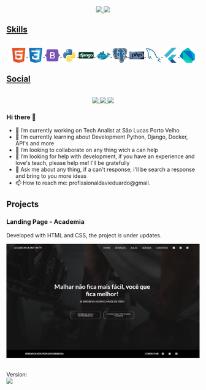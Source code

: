 


<div align="center">
  <a href="https://github.com/davieduardo94">
  <img height="180em" src="https://github-readme-stats.vercel.app/api?username=davieduardo94&show_icons=true&theme=dark&include_all_commits=true&count_private=true"/>
  <img height="180em" src="https://github-readme-stats.vercel.app/api/top-langs/?username=davieduardo94&layout=compact&langs_count=8&theme=dark"/>
</div>

 ## Skills
<div align="center" style="display: inline_block"><br>
  <img align="center" alt="davi-HTML" height="40" width="40" src="https://raw.githubusercontent.com/devicons/devicon/master/icons/html5/html5-original.svg">
  <img align="center" alt="davi-CSS" height="40" width="40" src="https://raw.githubusercontent.com/devicons/devicon/master/icons/css3/css3-original.svg">
  <img align="center" alt="davi-bootstrap" height="40" width="40" src="https://raw.githubusercontent.com/devicons/devicon/master/icons/bootstrap/bootstrap-plain.svg">
  <img align="center" alt="davi-Python" height="40" width="40" src="https://raw.githubusercontent.com/devicons/devicon/master/icons/python/python-original.svg">
  <img align="center" alt="davi-django" height="40" width="40" src="https://raw.githubusercontent.com/devicons/devicon/master/icons/django/django-original.svg">
  <img align="center" alt="davi-docker" height="40" width="40" src="https://raw.githubusercontent.com/devicons/devicon/master/icons/docker/docker-original.svg">
  <img align="center" alt="davi-postgres" height="40" width="40" src="https://raw.githubusercontent.com/devicons/devicon/master/icons/postgresql/postgresql-original.svg">
  <img align="center" alt="davi-php" height="40" width="40" src="https://raw.githubusercontent.com/devicons/devicon/master/icons/php/php-original.svg">
  <img align="center" alt="davi-mysql" height="40" width="40"  src="https://raw.githubusercontent.com/devicons/devicon/master/icons/mysql/mysql-original.svg">
  <img align="center" alt="davi-flutter" height="40" width="40"  src="https://raw.githubusercontent.com/devicons/devicon/master/icons/flutter/flutter-original.svg">
  <img align="center" alt="davi-dart" height="40" width="40"  src="https://raw.githubusercontent.com/devicons/devicon/master/icons/dart/dart-original.svg">
</div>
  
  ## Social
 
  <div align="center" style="display: inline_block"><br>
    <a href="https://instagram.com/edubarbosa94" target="_blank">
       <img src="https://img.shields.io/badge/-Instagram-%23E4405F?style=for-the-badge&logo=instagram&logoColor=white" target="_blank">
    </a>
    <a href = "mailto:profissionaldavieduardo@gmail.com">
      <img src="https://img.shields.io/badge/-Gmail-%23333?style=for-the-badge&logo=gmail&logoColor=white" target="_blank">
    </a>
    <a href="http://www.linkedin.com/in/davi-barbosa-lkdn" target="_blank">
      <img src="https://img.shields.io/badge/-LinkedIn-%230077B5?style=for-the-badge&logo=linkedin&logoColor=white">
    </a> 
 </div>
  
### Hi there 👋
- 🔭 I’m currently working on Tech Analist at São Lucas Porto Velho
- 🌱 I’m currently learning about Development Python, Django, Docker, API's and more
- 👯 I’m looking to collaborate on any thing wich a can help
- 🤔 I’m looking for help with development, if you have an experience and love's teach, please help me! I'll be gratefully
- 💬 Ask me about any thing, if a can't response, i'll be search a response and bring to you more ideas
- 📫 How to reach me: profissionaldavieduardo@gmail.
  
## Projects
  
### Landing Page - Academia
   Developed with HTML and CSS, the project is under updates.
  <div align="center" style="display: inline_block"> 
  <a href="https://davieduardo94.github.io/landing_page_academia/" target="_blank">
      <img align="center" alt="landing_page academia"  src="https://github.com/davieduardo94/landing_page_academia/blob/master/img/screenshot.PNG">
    </a> 
 </div>
 
 
 
 <br>
 <br>
 Version: 
    <br><a href="#"><img src="https://img.shields.io/badge/1.0.3-Pass-green"></a>
